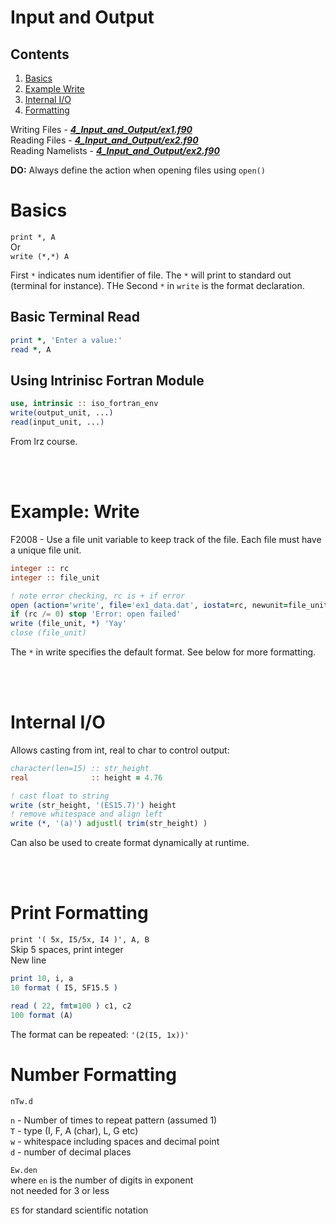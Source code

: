 # Input and Output

## Contents

1. [Basics](#1)
2. [Example Write](#2)
3. [Internal I/O](#3)
4. [Formatting](#4)


Writing Files - ***[4_Input_and_Output/ex1.f90](../04_Input_and_Output/ex1.f90)***      
Reading Files - ***[4_Input_and_Output/ex2.f90](../04_Input_and_Output/ex2.f90)***     
Reading Namelists - ***[4_Input_and_Output/ex2.f90](../04_Input_and_Output/ex2.f90)***

**DO:** Always define the action when opening files using `open()`

<a name="1"></a>
# Basics

`print *, A`   
Or    
`write (*,*) A`

First `*` indicates num identifier of file. The `*` will print to standard out (terminal for instance). THe Second `*` in `write` is the format declaration.

## Basic Terminal Read

````fortran
print *, 'Enter a value:'
read *, A
````

## Using Intrinisc Fortran Module

```fortran
use, intrinsic :: iso_fortran_env
write(output_unit, ...)
read(input_unit, ...)
```
From lrz course.

<br></br>
<a name="2"></a>
# Example: Write

F2008 - Use a file unit variable to keep track of the file. Each file must have a unique file unit.

```fortran
integer :: rc
integer :: file_unit

! note error checking, rc is + if error
open (action='write', file='ex1_data.dat', iostat=rc, newunit=file_unit)
if (rc /= 0) stop 'Error: open failed' 
write (file_unit, *) 'Yay'
close (file_unit)
```

The `*` in write specifies the default format. See below for more formatting.

<br></br>
<a name="3"></a>
# Internal I/O

Allows casting from int, real to char to control output:

```fortran
character(len=15) :: str_height
real              :: height = 4.76

! cast float to string
write (str_height, '(ES15.7)') height
! remove whitespace and align left
write (*, '(a)') adjustl( trim(str_height) )
```

Can also be used to create format dynamically at runtime.

<br></br>
<a name="4"></a>
# Print Formatting

`print '( 5x, I5/5x, I4 )', A, B`    
Skip 5 spaces, print integer    
New line

````fortran
print 10, i, a
10 format ( I5, 5F15.5 )

read ( 22, fmt=100 ) c1, c2
100 format (A)
````

The format can be repeated:
`'(2(I5, 1x))'`

# Number Formatting

`nTw.d`

`n` - Number of times to repeat pattern (assumed 1)    
`T` - type (I, F, A (char), L, G etc)    
`w` - whitespace including spaces and decimal point     
`d` - number of decimal places

`Ew.den`     
where `en` is the number of digits in exponent    
not needed for 3 or less

`ES` for standard scientific notation